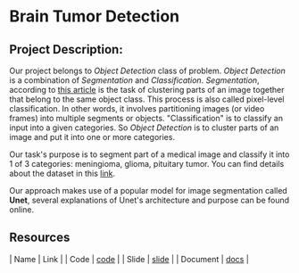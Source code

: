 # Brain Tumor Detection

## Project Description:

Our project belongs to *Object Detection* class of problem. *Object Detection* is a combination of *Segmentation* and *Classification*. *Segmentation*, according to [this article](https://viso.ai/deep-learning/image-segmentation-using-deep-learning/#:~:text=Image%20segmentation%20is%20the%20task,into%20multiple%20segments%20or%20objects.) is the task of clustering parts of an image together that belong to the same object class. This process is also called pixel-level classification. In other words, it involves partitioning images (or video frames) into multiple segments or objects. "Classification" is to classify an input into a given categories. So *Object Detection* is to cluster parts of an image and put it into one or more categories.

Our task's purpose is to segment part of a medical image and classify it into 1 of 3 categories: meningioma, glioma, pituitary tumor. You can find details about the dataset in this [link](https://github.com/guillaumefrd/brain-tumor-mri-dataset).

Our approach makes use of a popular model for image segmentation called **Unet**, several explanations of Unet's architecture and purpose can be found online.

## Resources

| Name | Link |
| Code | [code](https://www.kaggle.com/code/banggiangle/multi-class-unet/notebook) |
| Slide | [slide](https://docs.google.com/presentation/d/1VlcoHUWSod6vnhLBq03NJWYYayJp94XADDcw_Qy7CLI/edit#slide=id.ga74eebb0e2_0_188) |
| Document | [docs](./documents/) |
